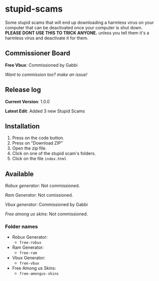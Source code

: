 # stupid-scams
Some stupid scams that will end up downloading a harmless virus on your computer that can be deactivated once your computer is shut down.
**PLEASE DONT USE THIS TO TRICK ANYONE.** unless you tell them it's a harmless virus and deactivate it for them.

## Commissioner Board
**Free Vbux**: Commissioned by Gabbi
<br>

*Want to commission too? make an issue!*

## Release log
**Current Version**: 1.0.0
<br>

**Latest Edit**: Added 3 new Stupid Scams

## Installation
1. Press on the code button.
2. Press on "Download ZIP"
3. Open the zip file.
4. Click on one of the stupid scam's folders.
5. Click on the file `index.html`
## Available
*Robux generator*: Not commissioned.
<br>

*Ram Generator*: Not comissioned.
<br>

*Vbux generator*: Commissioned by Gabbi
<br>

*Free among us skins*: Not commissioned.

### Folder names
- Robux Generator:
  - `free-robux`
- Ram Generator:
  - `free-ram`
- Vbux Generator:
  - `free-vbux`
- Free Among us Skins:
  - `free-amongus-skins`